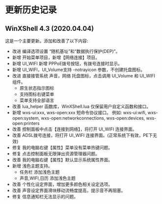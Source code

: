 # 更新历史记录

## WinXShell 4.3 (2020.04.04)
这是一个主要更新。添加和改善了以下内容:

* 改进 编译选项设置 “随机基址”和“数据执行保护(DEP)”。
* 新增 开始菜单项目，新增【网络连接】项目。
* 新增 UI_WIFI 新增 PPPoE拨号按钮，有拨号连接时显示。
* 新增 UI_WIFI，UI_Volume支持 -notrayicon 参数，不创建托盘图标。
* 改进 直接接管系统 声音，网络 托盘图标，点击调用 UI_Volume 和 UI_WIFI 组件。
  * 原生状态指示图标
  * 支持图标右键菜单
  * 菜单支持全部语言
* 改善 lua_helper 函数库，WinXShell.lua 仅保留用户自定义函数和接口。
* 新增 wxs-ui:xxx, wxs-open:xxx 短命令协议接口。
  例如: wxs-ui:wifi, wxs-open:system, wxs-open:networkconnections,
        wxs-open:devices, wxs-open:printers
* 改善 控制面板中点击【连接到网络】，将打开 UI_WIFI 连接界面。
* 改善 ADSL拨号连接，将打开 UI_WIFI 连接界面。(正常系统下有效，PE下无效)
* 修复 我的电脑右键【属性】菜单没有菜单热键问题。
* 修复 点击控制面板无限弹出资源管理器问题。
* 改善 我的电脑右键【属性】默认显示系统属性界面。
* 新增 浅色主题支持。
  * 任务栏           添加浅色主题
  * 声音,WIFI,日历   添加浅色主题
* 改善 个性化设定界面，增加更多颜色相关设定选项。
* 改善 声音设定界面滑块移动流畅度提高，提示音不再阻塞。
* 修复 信息通知栏无法显示的问题。
